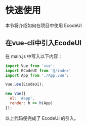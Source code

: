 # 快速使用

本节将介绍如何在项目中使用 EcodeUI

## 在vue-cli中引入EcodeUI

在 main.js 中写入以下内容：

```javascript
import Vue from 'vue';
import ECodeUI from '@/index'
import App from './App.vue';

Vue.use(ECodeUI);

new Vue({
  el: '#app',
  render: h => h(App)
});
```

以上代码便完成了 EcodeUI 的引入。